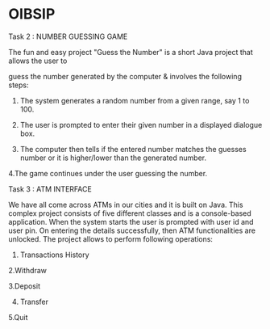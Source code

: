# OIBSIP
Task 2 : NUMBER GUESSING GAME

The fun and easy project "Guess the Number" is a short Java project that allows the user to

guess the number generated by the computer & involves the following steps:

1. The system generates a random number from a given range, say 1 to 100. 

2.  The user is prompted to enter their given number in a displayed dialogue box.

3. The computer then tells if the entered number matches the guesses number or it is higher/lower than the generated number. 

4.The game continues under the user guessing the number.




Task 3 : ATM INTERFACE

We have all come across ATMs in our cities and it is built on Java. This complex project consists of five different classes and is a console-based application.
When the system starts the user is prompted with user id and user pin. On entering the details successfully, then ATM functionalities are unlocked.
The project allows to perform following operations:

1. Transactions History

2.Withdraw

3.Deposit

4. Transfer

5.Quit
